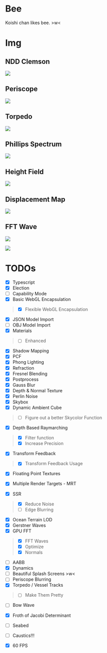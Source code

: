 # Bee

Koishi chan likes bee. \>w<

# Img

## NDD Clemson

![](docs/particle-smoke.png)

## Periscope

![](docs/periscope.jpg)

## Torpedo

![](docs/particle-torpedo.png)

## Phillips Spectrum

![](docs/h0.jpg)

## Height Field

![](docs/h.jpg)

## Displacement Map

![](docs/displacement.png)

## FFT Wave

![](docs/fftwave.png)

![](docs/fftwave2.png)

# TODOs

- [X] Typescript
- [X] Election
- [ ] Capability Mode
- [X] Basic WebGL Encapsulation
> - [X] Flexible WebGL Encapsulation
- [X] JSON Model Import
- [ ] OBJ Model Import
- [X] Materials
> - [ ] Enhanced
- [X] Shadow Mapping
- [X] PCF
- [X] Phong Lighting
- [X] Refraction
- [X] Fresnel Blending
- [X] Postprocess
- [X] Gauss Blur
- [X] Depth & Normal Texture
- [X] Perlin Noise
- [X] Skybox
- [X] Dynamic Ambient Cube
> - [ ] Figure out a better Skycolor Function 
- [X] Depth Based Raymarching
> - [X] Filter function
> - [X] Increase Precision
- [X] Transform Feedback
> - [X] Transform Feedback Usage
- [X] Floating Point Textures
- [X] Multiple Render Targets - MRT

- [X] SSR
> - [X] Reduce Noise
> - [ ] Edge Blurring
- [X] Ocean Terrain LOD
- [X] Gerstner Waves
- [X] GPU FFT
> - [X] FFT Waves
> - [X] Optimize
> - [X] Normals
- [ ] AABB
- [X] Dynamics
- [ ] Beautiful Splash Screens \>w<
- [ ] Periscope Blurring
- [X] Torpedo / Vessel Tracks
> - [ ] Make Them Pretty
- [ ] Bow Wave
- [X] Froth of Jacobi Determinant
- [ ] Seabed
- [ ] Caustics!!!

- [X] 60 FPS